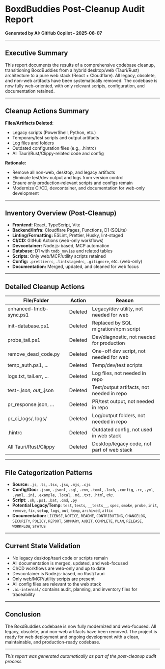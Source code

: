 # BoxdBuddies Post-Cleanup Audit Report

**Generated by AI: GitHub Copilot - 2025-08-07**

---

## Executive Summary

This report documents the results of a comprehensive codebase cleanup, transitioning BoxdBuddies from a hybrid desktop/web (Tauri/Rust) architecture to a pure web stack (React + Cloudflare). All legacy, obsolete, and non-web artifacts have been systematically removed. The codebase is now fully web-oriented, with only relevant scripts, configuration, and documentation retained.

---

## Cleanup Actions Summary

**Files/Artifacts Deleted:**
- Legacy scripts (PowerShell, Python, etc.)
- Temporary/test scripts and output artifacts
- Log files and folders
- Outdated configuration files (e.g., .hintrc)
- All Tauri/Rust/Clippy-related code and config

**Rationale:**
- Remove all non-web, desktop, and legacy artifacts
- Eliminate test/dev output and logs from version control
- Ensure only production-relevant scripts and configs remain
- Modernize CI/CD, devcontainer, and documentation for web-only development

---

## Inventory Overview (Post-Cleanup)

- **Frontend:** React, TypeScript, Vite
- **Backend/Infra:** Cloudflare Pages, Functions, D1 (SQLite)
- **Linting/Formatting:** ESLint, Prettier, Husky, lint-staged
- **CI/CD:** GitHub Actions (web-only workflows)
- **Devcontainer:** Node.js-based, MCP automation
- **Database:** D1 with `tmdb_movies` and related tables
- **Scripts:** Only web/MCP/utility scripts retained
- **Config:** `.prettierrc`, `.lintstagedrc`, `.gitignore`, etc. (web-only)
- **Documentation:** Merged, updated, and cleaned for web focus

---

## Detailed Cleanup Actions

| File/Folder                | Action   | Reason                                      |
|---------------------------|----------|---------------------------------------------|
| enhanced-tmdb-sync.ps1    | Deleted  | Legacy/dev utility, not needed for web       |
| init-database.ps1         | Deleted  | Replaced by SQL migration/npm script         |
| probe_tail.ps1            | Deleted  | Dev/diagnostic, not needed for production    |
| remove_dead_code.py       | Deleted  | One-off dev script, not needed for web       |
| temp_auth.ps1, ...        | Deleted  | Temp/dev/test scripts                        |
| logs.txt, tail.err, ...   | Deleted  | Log files, not needed in repo                |
| test-*.json, out_*.json   | Deleted  | Test/output artifacts, not needed in repo    |
| pr_response.json, ...     | Deleted  | PR/test output, not needed in repo           |
| pr_ci_logs/, logs/        | Deleted  | Log/output folders, not needed in repo       |
| .hintrc                   | Deleted  | Outdated config, not used in web stack       |
| All Tauri/Rust/Clippy     | Deleted  | Desktop/legacy code, not part of web stack   |

---

## File Categorization Patterns

- **Source:** `.js`, `.ts`, `.tsx`, `.jsx`, `.mjs`, `.cjs`
- **Config/Doc:** `.json`, `.jsonl`, `.sql`, `.env`, `.toml`, `.lock`, `.config`, `.rc`, `.yml`, `.yaml`, `.ini`, `.example`, `.local`, `.md`, `.txt`, `.html`, etc.
- **Script:** `.sh`, `.ps1`, `.bat`, `.cmd`, `.py`
- **Potential Legacy/Temp:** `test`, `tests`, `__tests__`, `spec`, `smoke`, `probe`, `init`, `remove`, `fix`, `setup`, `logs`, `out`, `temp`, `archived`, `attic`
- **Documentation:** `LICENSE`, `NOTICE`, `README`, `CONTRIBUTING`, `CHANGELOG`, `SECURITY`, `POLICY`, `REPORT`, `SUMMARY`, `AUDIT`, `COMPLETE`, `PLAN`, `RELEASE`, `WORKFLOW`, `STATUS`

---

## Current State Validation

- No legacy desktop/tauri code or scripts remain
- All documentation is merged, updated, and web-focused
- CI/CD workflows are web-only and up to date
- Devcontainer is Node.js-based, no Rust/Tauri
- Only web/MCP/utility scripts are present
- All config files are relevant to the web stack
- `.ai-internal/` contains audit, planning, and inventory files for traceability

---

## Conclusion

The BoxdBuddies codebase is now fully modernized and web-focused. All legacy, obsolete, and non-web artifacts have been removed. The project is ready for web deployment and ongoing development with a clean, maintainable, and production-ready codebase.

---

*This report was generated automatically as part of the post-cleanup audit process.*
